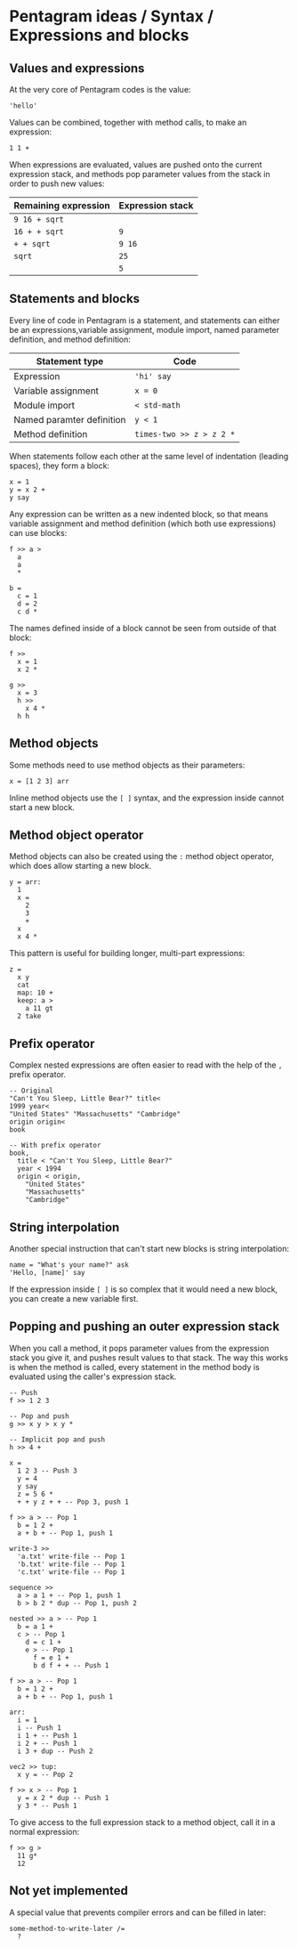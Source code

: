 # Pentagram ideas / Syntax / Expressions and blocks

## Values and expressions

At the very core of Pentagram codes is the value:
```
'hello'
```

Values can be combined, together with method calls, to make an expression:
```
1 1 +
```

When expressions are evaluated, values are pushed onto the current expression stack, and methods pop parameter values from the stack in order to push new values:

| Remaining expression | Expression stack |
| -------------------- | ---------------- |
| `9 16 + sqrt`        | ` `              |
| `16 + + sqrt`        | `9`              |
| `+ + sqrt`           | `9 16`           |
| `sqrt`               | `25`             |
| ` `                  | `5`              |

## Statements and blocks

Every line of code in Pentagram is a statement, and statements can either be an expressions,variable assignment, module import, named parameter definition, and method definition:

| Statement type | Code |
| --- | --- |
| Expression | `'hi' say` |
| Variable assignment | `x = 0` |
| Module import | `< std-math` |
| Named paramter definition | `y < 1` |
| Method definition | `times-two >> z > z 2 *` |

When statements follow each other at the same level of indentation (leading spaces), they form a block:
```
x = 1
y = x 2 +
y say
```

Any expression can be written as a new indented block, so that means variable assignment and method definition (which both use expressions) can use blocks:
```
f >> a >
  a
  a
  *

b =
  c = 1
  d = 2
  c d *
```

The names defined inside of a block cannot be seen from outside of that block:
```
f >>
  x = 1
  x 2 *

g >>
  x = 3
  h >>
    x 4 *
  h h
```

## Method objects

Some methods need to use method objects as their parameters:
```
x = [1 2 3] arr
```

Inline method objects use the `[ ]` syntax, and the expression inside cannot start a new block.

## Method object operator

Method objects can also be created using the `:` method object operator, which does allow starting a new block.
```
y = arr:
  1
  x =
    2
    3
    +
  x
  x 4 *
```

This pattern is useful for building longer, multi-part expressions:
```
z =
  x y
  cat
  map: 10 +
  keep: a >
    a 11 gt
  2 take
```

## Prefix operator

Complex nested expressions are often easier to read with the help of the `,` prefix operator.
```
-- Original
"Can't You Sleep, Little Bear?" title<
1999 year<
"United States" "Massachusetts" "Cambridge"
origin origin<
book

-- With prefix operator
book,
  title < "Can't You Sleep, Little Bear?"
  year < 1994
  origin < origin,
    "United States"
    "Massachusetts"
    "Cambridge"
```

## String interpolation

Another special instruction that can't start new blocks is string interpolation:
```
name = "What's your name?" ask
'Hello, [name]' say
```

If the expression inside `[ ]` is so complex that it would need a new block, you can create a new variable first.

## Popping and pushing an outer expression stack

When you call a method, it pops parameter values from the expression stack you give it, and pushes result values to that stack. The way this works is when the method is called, every statement in the method body is evaluated using the caller's expression stack.
```
-- Push
f >> 1 2 3

-- Pop and push
g >> x y > x y *

-- Implicit pop and push
h >> 4 +

x =
  1 2 3 -- Push 3
  y = 4
  y say
  z = 5 6 *
  + + y z + + -- Pop 3, push 1

f >> a > -- Pop 1
  b = 1 2 +
  a + b + -- Pop 1, push 1

write-3 >>
  'a.txt' write-file -- Pop 1
  'b.txt' write-file -- Pop 1
  'c.txt' write-file -- Pop 1

sequence >>
  a > a 1 + -- Pop 1, push 1
  b > b 2 * dup -- Pop 1, push 2

nested >> a > -- Pop 1
  b = a 1 +
  c > -- Pop 1
    d = c 1 +
    e > -- Pop 1
      f = e 1 +
      b d f + + -- Push 1

f >> a > -- Pop 1
  b = 1 2 +
  a + b + -- Pop 1, push 1

arr:
  i = 1
  i -- Push 1
  i 1 + -- Push 1
  i 2 + -- Push 1
  i 3 + dup -- Push 2

vec2 >> tup:
  x y = -- Pop 2

f >> x > -- Pop 1
  y = x 2 * dup -- Push 1
  y 3 * -- Push 1
```

To give access to the full expression stack to a method object, call it in a normal expression:
```
f >> g >
  11 g*
  12
```

## Not yet implemented

A special value that prevents compiler errors and can be filled in later:
```
some-method-to-write-later /=
  ?
```

